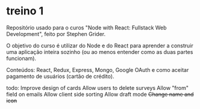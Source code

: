 # treino 1

Repositório usado para o curos "Node with React: Fullstack Web Development", feito por Stephen Grider.

O objetivo do curso é utilizar do Node e do React para aprender a construir uma aplicação inteira
sozinho (ou ao menos entender como as duas partes funcionam).

Conteúdos: React, Redux, Express, Mongo, Google OAuth e como aceitar pagamento de usuários (cartão de crédito).

todo:
Improve design of cards
Allow users to delete surveys
Allow "from" field on emails
Allow client side sorting
Allow draft mode
~~Change name and icon~~
